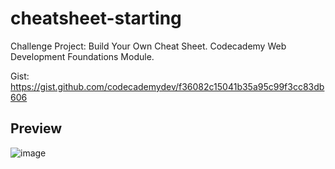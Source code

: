 # cheatsheet-starting
Challenge Project: Build Your Own Cheat Sheet. Codecademy Web Development Foundations Module.

Gist: https://gist.github.com/codecademydev/f36082c15041b35a95c99f3cc83db606

## Preview
![image](https://github.com/JoseRVargas/cheatsheet-starting/assets/92692967/ef941e6c-69aa-49a9-a947-a1726b6da7a2)
